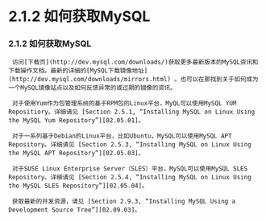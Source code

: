 # 2.1.2 如何获取MySQL

### 2.1.2 如何获取MySQL

     访问[下载页](http://dev.mysql.com/downloads/)获取更多最新版本的MySQL资讯和下载操作文档。最新的详细的[MySQL下载镜像地址](http://dev.mysql.com/downloads/mirrors.html) 。也可以在那找到关于如何成为一个MySQL镜像站点以及如何反馈异常的或过期的镜像的资讯。

     对于使用Yum作为包管理系统的基于RPM包的Linux平台，MyQL可以使用MySQL YUM Repositiory。详细请见 [Section 2.5.1, “Installing MySQL on Linux Using the MySQL Yum Repository”][02.05.01]。

     对于一系列基于Debian的Linux平台，比如Ubuntu，MySQL可以使用MySQL APT Repository。详细请见 [Section 2.5.3, “Installing MySQL on Linux Using the MySQL APT Repository”][02.05.03]。
     
     对于SUSE Linux Enterprise Server（SLES）平台，MySQL可以使用MySQL SLES Repository。详细请见 [Section 2.5.4, “Installing MySQL on Linux Using the MySQL SLES Repository”][02.05.04]。

     获取最新的开发资源，请见 [Section 2.9.3, “Installing MySQL Using a Development Source Tree”][02.09.03]。

[02.05.01]: ./docs/Chapter_02/02.05.01_Installing_MySQL_on_Linux_Using_the_MySQL_Yum_Repository.md
[02.05.03]: ./docs/Chapter_02/02.05.03_Installing_MySQL_on_Linux_Using_the_MySQL_APT_Repository.md
[02.05.04]: ./docs/Chapter_02/02.05.04_Installing_MySQL_on_Linux_Using_the_MySQL_SLES_Repository.md
[02.09.03]: ./docs/Chapter_02/02.09.03_Installing_MySQL_Using_a_Development_Source_Tree.md